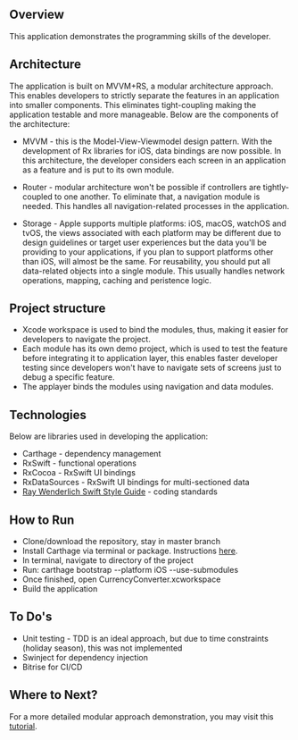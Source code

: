 ## Overview
This application demonstrates the programming skills of the developer. 

## Architecture
The application is built on MVVM+RS, a modular architecture approach. This enables developers to strictly separate the features in an application into smaller components. This eliminates tight-coupling making the application testable and more manageable. Below are the components of the architecture:

- MVVM - this is the Model-View-Viewmodel design pattern. With the development of Rx libraries for iOS, data bindings are now possible. In this architecture, the developer considers each screen in an application as a feature and is put to its own module.

- Router - modular architecture won't be possible if controllers are tightly-coupled to one another. To eliminate that, a navigation module is needed. This handles all navigation-related processes in the application.

- Storage - Apple supports multiple platforms: iOS, macOS, watchOS and tvOS, the views associated with each platform may be different due to design guidelines or target user experiences but the data you'll be providing to your applications, if you plan to support platforms other than iOS, will almost be the same. For reusability, you should put all data-related objects into a single module. This usually handles network operations, mapping, caching and peristence logic.

## Project structure

- Xcode workspace is used to bind the modules, thus, making it easier for developers to navigate the project.
- Each module has its own demo project, which is used to test the feature before integrating it to application layer, this enables faster developer testing since developers won't have to navigate sets of screens just to debug a specific feature.
- The applayer binds the modules using navigation and data modules.

## Technologies

Below are libraries used in developing the application:

- Carthage - dependency management
- RxSwift - functional operations
- RxCocoa - RxSwift UI bindings
- RxDataSources - RxSwift UI bindings for multi-sectioned data
- [Ray Wenderlich Swift Style Guide](https://github.com/raywenderlich/swift-style-guide) - coding standards

## How to Run

- Clone/download the repository, stay in master branch
- Install Carthage via terminal or package. Instructions [here](https://www.raywenderlich.com/416-carthage-tutorial-getting-started).
- In terminal, navigate to directory of the project
- Run: carthage bootstrap --platform iOS --use-submodules
- Once finished, open CurrencyConverter.xcworkspace
- Build the application

## To Do's
- Unit testing - TDD is an ideal approach, but due to time constraints (holiday season), this was not implemented
- Swinject for dependency injection
- Bitrise for CI/CD

## Where to Next?

For a more detailed modular approach demonstration, you may visit this [tutorial](https://github.com/softwaresaiyajin/ios-modular-app-demo).

